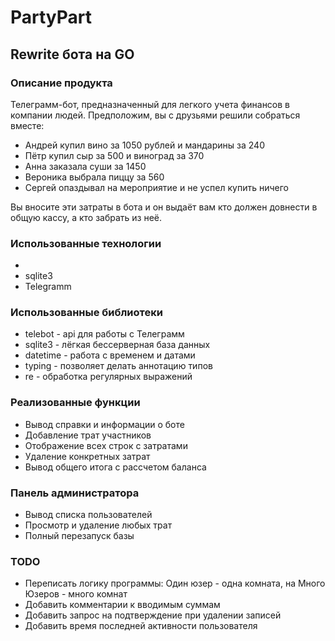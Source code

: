 # PartyPart

## Rewrite бота на GO


### Описание продукта
Телеграмм-бот, предназначенный для легкого учета финансов в компании людей.
Предположим, вы с друзьями решили собраться вместе:
* Андрей купил вино за 1050 рублей и мандарины за 240
* Пётр купил сыр за 500 и виноград за 370
* Анна заказала суши за 1450
* Вероника выбрала пиццу за 560
* Сергей опаздывал на мероприятие и не успел купить ничего

Вы вносите эти затраты в бота и он выдаёт вам кто должен довнести в общую кассу, а кто забрать из неё.

### Использованные технологии
* 
* sqlite3
* Telegramm

### Использованные библиотеки
* telebot - api для работы с Телеграмм
* sqlite3 - лёгкая бессерверная база данных
* datetime - работа с временем и датами
* typing - позволяет делать аннотацию типов
* re - обработка регулярных выражений

### Реализованные функции
* Вывод справки и информации о боте
* Добавление трат участников
* Отображение всех строк с затратами
* Удаление конкретных затрат
* Вывод общего итога с рассчетом баланса

### Панель администратора
* Вывод списка пользователей
* Просмотр и удаление любых трат
* Полный перезапуск базы

### TODO
* Переписать логику программы: Один юзер - одна комната, на Много Юзеров - много комнат 
* Добавить комментарии к вводимым суммам
* Добавить запрос на подтверждение при удалении записей
* Добавить время последней активности пользователя